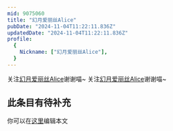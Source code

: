 ```yaml
---
mid: 9075060
title: "幻月爱丽丝Alice"
pubDate: "2024-11-04T11:22:11.836Z"
updatedDate: "2024-11-04T11:22:11.836Z"
profile:
  {
    Nickname: ["幻月爱丽丝Alice"],
  }
---
```


关注[幻月爱丽丝Alice](https://space.bilibili.com/9075060)谢谢喵~ 关注[幻月爱丽丝Alice](https://space.bilibili.com/9075060)谢谢喵~

## 此条目有待补充
你可以在[这里](https://github.com/Yuhanawa/VTuber.ICU-Content/edit/master/v/幻月爱丽丝Alice/index.md)编辑本文
